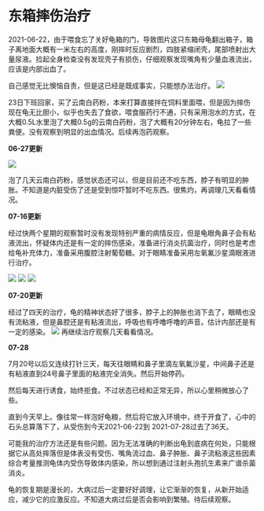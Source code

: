 # 东箱摔伤治疗

<page-tags text="发布于：2021-06-23"></page-tags>

2021-06-22，由于喂食忘了关好龟箱的门，导致图片这只东箱母龟翻出箱子，箱子离地面大概有一米左右的高度，刚摔时反应剧烈，四肢紧缩闭壳，尾部喷射出大量尿液。捡起全身检查没有发现壳子有损伤，仔细观察发现嘴角有少量血液流出，应该是内部出血了。

自己感觉无比懊恼自责，但是这已经是既成事实，只能想办法治疗。
<image-container>
 <img preview="0" src="./1.jpeg"/>
</image-container>

23日下班回家，买了云南白药粉，本来打算直接拌在饲料里面喂，但是因为摔伤现在龟无比胆小，似乎也失去了食欲，喂食服药行不通，只有采用泡水的方式，在大概0.5L水里泡了大概0.5g的云南白药粉，泡了大概有20分钟左右，龟拉了一些粪便。没有观察到明显的出血情况。后续再泡药观察。

**06-27更新**

<image-container>
 <img preview="0" src="./2.jpeg"/>
</image-container>

泡了几天云南白药粉，感觉状态还可以，但是目前还不吃东西，脖子有明显的肿胀。不知道是内脏受伤了还是受到惊吓暂时不吃东西。很焦灼，再调理几天看看情况。

**07-16更新**

经过快两个星期的观察暂时没有发现特别严重的病情反应，但是龟眼角鼻子会有粘液流出，怀疑体内还是有一定的摔伤感染，准备进行消炎抗菌治疗，同时也是考虑给龟补充体力，准备采用腹腔注射葡萄糖。对于眼睛准备采用左氧氟沙星滴眼液进行治疗。

<image-container>
 <img preview="0" src="./3.jpeg"/>
</image-container>
<image-description text="眼睛和鼻子都有粘液分泌"/>
<image-container>
 <img preview="0" src="./5.jpeg"/>
</image-container>
<image-description text="参考书籍准备使用头孢塞夫纳抗生素进行注射治疗"/>
<image-container>
 <img preview="0" src="./4.jpeg"/>
</image-container>
<image-description text="配药准备打针"/>

**07-20更新**

经过了四天的治疗，龟的精神状态好了很多，脖子上的肿胀也消下去了，眼睛也没有流粘液，但是鼻腔还是有粘液流出，呼吸也有呼噜呼噜的声音。估计内部还是有一定的感染。
<image-container>
 <img preview="0" src="./6.jpeg"/>
</image-container>
<image-description text="经过了四天的治疗打了五针"/>
再继续治疗观察几天看看情况。

**07-28**

7月20号以后又连续打针三天，每天往眼睛和鼻子里滴左氧氟沙星，中间鼻子还是有粘液直到24号鼻子里面的粘液完全消失。然后开始停药。

然后每天进行诱食，始终拒食。不过状态已经和正常无异，所以心里稍微放心了些。

直到今天早上。像往常一样泡好龟粮，然后将它放入环境中，终于开食了，心中的石头总算落下了，从受伤到今天2021-06-22到 2021-07-28过去了36天。

<video-container>
  <source src="./7.mp4"/>
</video-container>
<image-description text="07月28日"/>

可能我的治疗方法还是有些问题。因为无法准确的判断出龟到底病在何处，只能根据它从高处摔落但是体表没有受伤、嘴角流过血、鼻子肿胀、鼻子流粘液这些因素综合考量推测龟体内受伤导致体内感染，所以想到通过注射头孢抗生素来广谱杀菌消炎。

龟的恢复期是漫长的，大病过后一定要好好调理，让它渐渐的恢复，从新开始适应，减少它的应激反应。不知道大病过后是否会影响到繁殖。待后续观察。

